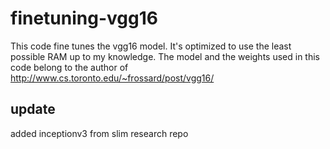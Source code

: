 # finetuning-vgg16

This code fine tunes the vgg16 model. It's optimized to use the least possible RAM up to my knowledge.
The model and the weights used in this code belong to the author of http://www.cs.toronto.edu/~frossard/post/vgg16/

## update
added inceptionv3 from slim research repo
